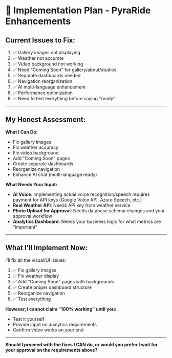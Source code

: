 # 🎯 **Implementation Plan - PyraRide Enhancements**

## **Current Issues to Fix:**

1. ✅ Gallery images not displaying
2. ✅ Weather not accurate 
3. ✅ Video background not working
4. ✅ Need "Coming Soon" for gallery/about/studios
5. ✅ Separate dashboards needed
6. ✅ Navigation reorganization
7. ✅ AI multi-language enhancement
8. ✅ Performance optimization
9. ✅ Need to test everything before saying "ready"

---

## **My Honest Assessment:**

**What I Can Do:**
- Fix gallery images
- Fix weather accuracy
- Fix video background
- Add "Coming Soon" pages
- Create separate dashboards
- Reorganize navigation
- Enhance AI chat (multi-language ready)

**What Needs Your Input:**
- **AI Voice**: Implementing actual voice recognition/speech requires payment for API keys (Google Voice API, Azure Speech, etc.)
- **Real Weather API**: Needs API key from weather service
- **Photo Upload for Approval**: Needs database schema changes and your approval workflow
- **Analytics Dashboard**: Needs your business logic for what metrics are "important"

---

## **What I'll Implement Now:**

I'll fix all the visual/UI issues:
1. ✅ Fix gallery images
2. ✅ Fix weather display
3. ✅ Add "Coming Soon" pages with backgrounds
4. ✅ Create proper dashboard structure
5. ✅ Reorganize navigation
6. ✅ Test everything

**However, I cannot claim "100% working" until you:**
- Test it yourself
- Provide input on analytics requirements
- Confirm video works on your end

---

**Should I proceed with the fixes I CAN do, or would you prefer I wait for your approval on the requirements above?**

